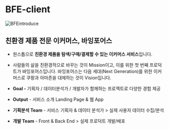 # BFE-client

![BFEintroduce](https://user-images.githubusercontent.com/42730154/115499894-3a878780-a2ab-11eb-99ee-a8d683d18ab1.jpg)

## 친환경 제품 전문 이커머스, 바잉포어스

- 원스톱으로 **친환경 제품을 탐색/구매/결제할 수 있는 이커머스 서비스**입니다.
- 사람들의 삶을 친환경적으로 바꾸는 것이 Mission이고, 이를 위한 첫 번째 프로덕트가 바잉포어스입니다. 바잉포어스는 다음 세대(Next Generation)를 위한 이커머스로 쿠팡과 아마존을 대체하는 것이 Vision입니다.

- **Goal -** 기획자 / 데이터분석가 / 개발자가 함께하는 프로젝트로 다양한 경험 제공
- **Output** - 서비스 소개 Landing Page & 웹 App
- **기획분석 Team** - 서비스 기획자 & 데이터 분석가 > 실제 사용자 데이터 수집/분석
- **개발 Team** - Front & Back End > 실제 프로덕트 개발/배포
